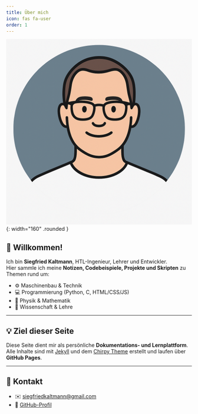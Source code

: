 ```yaml
---
title: Über mich
icon: fas fa-user
order: 1
---
```


![Profilbild](/assets/img/avatar.png){: width="160" .rounded }

## 👋 Willkommen!

Ich bin **Siegfried Kaltmann**, HTL-Ingenieur, Lehrer und Entwickler.  
Hier sammle ich meine **Notizen, Codebeispiele, Projekte und Skripten** zu Themen rund um:

- ⚙️ Maschinenbau & Technik  
- 💻 Programmierung (Python, C, HTML/CSS/JS)  
- 📐 Physik & Mathematik  
- 🧠 Wissenschaft & Lehre  

---

## 💡 Ziel dieser Seite

Diese Seite dient mir als persönliche **Dokumentations- und Lernplattform**.  
Alle Inhalte sind mit [Jekyll](https://jekyllrb.com) und dem [Chirpy Theme](https://github.com/cotes2020/jekyll-theme-chirpy) erstellt und laufen über **GitHub Pages**.

---

## 🔗 Kontakt

- ✉️ [siegfriedkaltmann@gmail.com](mailto:siegfriedkaltmann@gmail.com)  
- 🧩 [GitHub-Profil](https://github.com/siegikaltmann)
